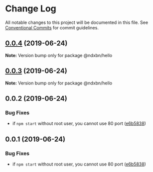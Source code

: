 # Change Log

All notable changes to this project will be documented in this file.
See [Conventional Commits](https://conventionalcommits.org) for commit guidelines.

## [0.0.4](http://github.com/ndxbn/ndxbn/packages/hello/compare/@ndxbn/hello@0.0.3...@ndxbn/hello@0.0.4) (2019-06-24)

**Note:** Version bump only for package @ndxbn/hello





## [0.0.3](http://github.com/ndxbn/ndxbn/packages/hello/compare/@ndxbn/hello@0.0.2...@ndxbn/hello@0.0.3) (2019-06-24)

**Note:** Version bump only for package @ndxbn/hello





## 0.0.2 (2019-06-24)


### Bug Fixes

* if `npm start` without root user, you cannot use 80 port ([e6b5838](http://github.com/ndxbn/ndxbn/packages/hello/commit/e6b5838))





## 0.0.1 (2019-06-24)


### Bug Fixes

* if `npm start` without root user, you cannot use 80 port ([e6b5838](http://github.com/ndxbn/ndxbn/packages/hello/commit/e6b5838))
